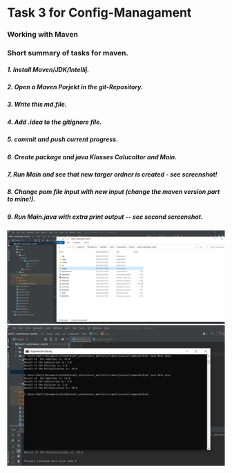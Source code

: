 # Task 3 for Config-Managament
### Working with Maven


### Short summary of tasks for maven.


 ##### 1. Install Maven/JDK/Intellij.
 ##### 2. Open a Maven Porjekt in the git-Repository.
 ##### 3. Write this md.file.
 ##### 4. Add .idea to the gitignore file.
 ##### 5. commit and push current progress.
 ##### 6. Create package and java Klasses Calucaltor and Main.
 ##### 7. Run Main and see that new  targer ordner is created - see screenshot!
 ##### 8. Change pom file input with new input (change the maven version part to mine!).
 ##### 9. Run Main.java with extra print output -- see second screenshot.


 <img src="media/pictures/task3_screenshot.jpg" alt="Task3 Screebshot" title="Task3 Screenshot" />
 <img src="media/pictures/task3_java.jpg" alt="Task3 ScreenshotConsole" title="Task3 ScreenshotConsole" />
  